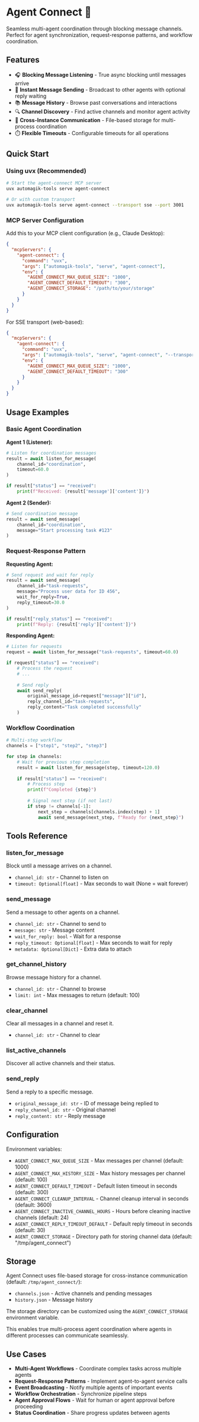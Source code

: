 # Agent Connect 🤖

Seamless multi-agent coordination through blocking message channels. Perfect for agent synchronization, request-response patterns, and workflow coordination.

## Features

- 🎧 **Blocking Message Listening** - True async blocking until messages arrive
- 📨 **Instant Message Sending** - Broadcast to other agents with optional reply waiting
- 📚 **Message History** - Browse past conversations and interactions
- 🔍 **Channel Discovery** - Find active channels and monitor agent activity
- 💾 **Cross-Instance Communication** - File-based storage for multi-process coordination
- ⏱️ **Flexible Timeouts** - Configurable timeouts for all operations

## Quick Start

### Using uvx (Recommended)

```bash
# Start the agent-connect MCP server
uvx automagik-tools serve agent-connect

# Or with custom transport
uvx automagik-tools serve agent-connect --transport sse --port 3001
```

### MCP Server Configuration

Add this to your MCP client configuration (e.g., Claude Desktop):

```json
{
  "mcpServers": {
    "agent-connect": {
      "command": "uvx",
      "args": ["automagik-tools", "serve", "agent-connect"],
      "env": {
        "AGENT_CONNECT_MAX_QUEUE_SIZE": "1000",
        "AGENT_CONNECT_DEFAULT_TIMEOUT": "300",
        "AGENT_CONNECT_STORAGE": "/path/to/your/storage"
      }
    }
  }
}
```

For SSE transport (web-based):
```json
{
  "mcpServers": {
    "agent-connect": {
      "command": "uvx",
      "args": ["automagik-tools", "serve", "agent-connect", "--transport", "sse", "--port", "3001"],
      "env": {
        "AGENT_CONNECT_MAX_QUEUE_SIZE": "1000",
        "AGENT_CONNECT_DEFAULT_TIMEOUT": "300"
      }
    }
  }
}
```

## Usage Examples

### Basic Agent Coordination

**Agent 1 (Listener):**
```python
# Listen for coordination messages
result = await listen_for_message(
    channel_id="coordination",
    timeout=60.0
)

if result["status"] == "received":
    print(f"Received: {result['message']['content']}")
```

**Agent 2 (Sender):**
```python
# Send coordination message
result = await send_message(
    channel_id="coordination",
    message="Start processing task #123"
)
```

### Request-Response Pattern

**Requesting Agent:**
```python
# Send request and wait for reply
result = await send_message(
    channel_id="task-requests",
    message="Process user data for ID 456",
    wait_for_reply=True,
    reply_timeout=30.0
)

if result["reply_status"] == "received":
    print(f"Reply: {result['reply']['content']}")
```

**Responding Agent:**
```python
# Listen for requests
request = await listen_for_message("task-requests", timeout=60.0)

if request["status"] == "received":
    # Process the request
    # ...
    
    # Send reply
    await send_reply(
        original_message_id=request["message"]["id"],
        reply_channel_id="task-requests", 
        reply_content="Task completed successfully"
    )
```

### Workflow Coordination

```python
# Multi-step workflow
channels = ["step1", "step2", "step3"]

for step in channels:
    # Wait for previous step completion
    result = await listen_for_message(step, timeout=120.0)
    
    if result["status"] == "received":
        # Process step
        print(f"Completed {step}")
        
        # Signal next step (if not last)
        if step != channels[-1]:
            next_step = channels[channels.index(step) + 1]
            await send_message(next_step, f"Ready for {next_step}")
```

## Tools Reference

### listen_for_message
Block until a message arrives on a channel.
- `channel_id: str` - Channel to listen on
- `timeout: Optional[float]` - Max seconds to wait (None = wait forever)

### send_message
Send a message to other agents on a channel.
- `channel_id: str` - Channel to send to
- `message: str` - Message content
- `wait_for_reply: bool` - Wait for a response
- `reply_timeout: Optional[float]` - Max seconds to wait for reply
- `metadata: Optional[Dict]` - Extra data to attach

### get_channel_history
Browse message history for a channel.
- `channel_id: str` - Channel to browse
- `limit: int` - Max messages to return (default: 100)

### clear_channel
Clear all messages in a channel and reset it.
- `channel_id: str` - Channel to clear

### list_active_channels
Discover all active channels and their status.

### send_reply
Send a reply to a specific message.
- `original_message_id: str` - ID of message being replied to
- `reply_channel_id: str` - Original channel
- `reply_content: str` - Reply message

## Configuration

Environment variables:

- `AGENT_CONNECT_MAX_QUEUE_SIZE` - Max messages per channel (default: 1000)
- `AGENT_CONNECT_MAX_HISTORY_SIZE` - Max history messages per channel (default: 100)
- `AGENT_CONNECT_DEFAULT_TIMEOUT` - Default listen timeout in seconds (default: 300)
- `AGENT_CONNECT_CLEANUP_INTERVAL` - Channel cleanup interval in seconds (default: 3600)
- `AGENT_CONNECT_INACTIVE_CHANNEL_HOURS` - Hours before cleaning inactive channels (default: 24)
- `AGENT_CONNECT_REPLY_TIMEOUT_DEFAULT` - Default reply timeout in seconds (default: 30)
- `AGENT_CONNECT_STORAGE` - Directory path for storing channel data (default: "/tmp/agent_connect")

## Storage

Agent Connect uses file-based storage for cross-instance communication (default: `/tmp/agent_connect/`):
- `channels.json` - Active channels and pending messages
- `history.json` - Message history

The storage directory can be customized using the `AGENT_CONNECT_STORAGE` environment variable.

This enables true multi-process agent coordination where agents in different processes can communicate seamlessly.

## Use Cases

- **Multi-Agent Workflows** - Coordinate complex tasks across multiple agents
- **Request-Response Patterns** - Implement agent-to-agent service calls
- **Event Broadcasting** - Notify multiple agents of important events
- **Workflow Orchestration** - Synchronize pipeline steps
- **Agent Approval Flows** - Wait for human or agent approval before proceeding
- **Status Coordination** - Share progress updates between agents